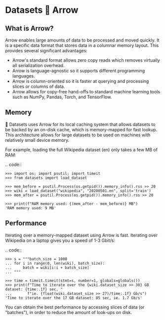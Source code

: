 # Datasets 🤝 Arrow

## What is Arrow?

Arrow enables large amounts of data to be processed and moved quickly. It is a specific data format that stores data in a columnar memory layout. This provides several significant advantages:

* Arrow's standard format allows zero copy reads which removes virtually all serialization overhead.
* Arrow is language-agnostic so it supports different programming languages.
* Arrow is column-oriented so it is faster at querying and processing slices or columns of data.
* Arrow allows for copy-free hand-offs to standard machine learning tools such as NumPy, Pandas, Torch, and TensorFlow.

## Memory

🤗 Datasets uses Arrow for its local caching system that allows datasets to be backed by an on-disk cache, which is memory-mapped for fast lookup.
This architecture allows for large datasets to be used on machines with relatively small device memory.

For example, loading the full Wikipedia dataset (en) only takes a few MB of RAM:

.. code::

    >>> import os; import psutil; import timeit
    >>> from datasets import load_dataset

    >>> mem_before = psutil.Process(os.getpid()).memory_info().rss >> 20
    >>> wiki = load_dataset("wikipedia", "20200501.en", split='train')
    >>> mem_after = psutil.Process(os.getpid()).memory_info().rss >> 20

    >>> print(f"RAM memory used: {(mem_after - mem_before)} MB")
    'RAM memory used: 9 MB'

## Performance

Iterating over a memory-mapped dataset using Arrow is fast. Iterating over Wikipedia on a laptop gives you a speed of 1-3 Gbit/s:

.. code::

    >>> s = """batch_size = 1000
    ... for i in range(0, len(wiki), batch_size):
    ...     batch = wiki[i:i + batch_size]
    ... """

    >>> time = timeit.timeit(stmt=s, number=1, globals=globals())
    >>> print(f"Time to iterate over the {wiki.dataset_size >> 30} GB dataset: {time:.1f} sec, "
    ...       f"ie. {float(wiki.dataset_size >> 27)/time:.1f} Gb/s")
    'Time to iterate over the 17 GB dataset: 85 sec, ie. 1.7 Gb/s'

You can obtain the best performance by accessing slices of data (or "batches"), in order to reduce the amount of look-ups on disk.
